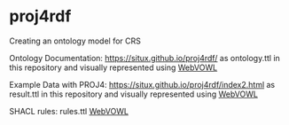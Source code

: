 # proj4rdf
Creating an ontology model for CRS

Ontology Documentation: https://situx.github.io/proj4rdf/ as ontology.ttl in this repository and visually represented using [WebVOWL](http://www.visualdataweb.de/webvowl/#iri=https://raw.githubusercontent.com/situx/proj4rdf/master/ontology.ttl)

Example Data with PROJ4: https://situx.github.io/proj4rdf/index2.html as result.ttl in this repository and visually represented using [WebVOWL](http://www.visualdataweb.de/webvowl/#iri=https://raw.githubusercontent.com/situx/proj4rdf/master/result.ttl)

SHACL rules: rules.ttl [WebVOWL](http://www.visualdataweb.de/webvowl/#iri=https://raw.githubusercontent.com/situx/proj4rdf/master/rules.ttl)
